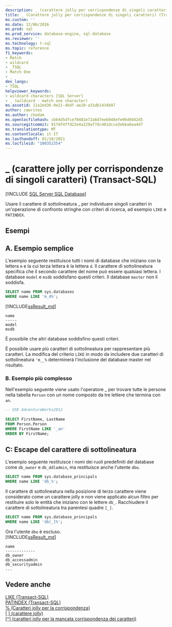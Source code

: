 ```yaml
---
description: _ (carattere jolly per corrispondenze di singoli caratteri) (Transact-SQL)
title: _ (Carattere jolly per corrispondenze di singoli caratteri) (Transact-SQL) | Microsoft Docs
ms.custom: ''
ms.date: 12/06/2016
ms.prod: sql
ms.prod_service: database-engine, sql-database
ms.reviewer: ''
ms.technology: t-sql
ms.topic: reference
f1_keywords:
- Match
- wildcard
- _TSQL
- Match One
- _
dev_langs:
- TSQL
helpviewer_keywords:
- wildcard characters [SQL Server]
- _ (wildcard - match one character)
ms.assetid: 11a2ed36-9e21-4bdf-ae20-a31db1434b97
author: cawrites
ms.author: chadam
ms.openlocfilehash: cb64d54fce70481e72a6d7eeb048efe96d9d42d5
ms.sourcegitcommit: 917df4ffd22e4a229af7dc481dcce3ebba0aa4d7
ms.translationtype: MT
ms.contentlocale: it-IT
ms.lasthandoff: 02/10/2021
ms.locfileid: "100352354"
---
```

# <a name="_-wildcard---match-one-character-transact-sql"></a>_ (carattere jolly per corrispondenze di singoli caratteri) (Transact-SQL)
[!INCLUDE [SQL Server SQL Database](../../includes/applies-to-version/sql-asdb.md)]

Usare il carattere di sottolineatura _ per individuare singoli caratteri in un'operazione di confronto stringhe con criteri di ricerca, ad esempio `LIKE` e `PATINDEX`.  
  
## <a name="examples"></a>Esempi  

## <a name="a-simple-example"></a>A. Esempio semplice   

L'esempio seguente restituisce tutti i nomi di database che iniziano con la lettera `m` e la cui terza lettera è la lettera `d`. Il carattere di sottolineatura specifica che il secondo carattere del nome può essere qualsiasi lettera. I database `model` e `msdb` soddisfano questi criteri. Il database `master` non li soddisfa.

```sql
SELECT name FROM sys.databases
WHERE name LIKE 'm_d%';
```   
[!INCLUDE[ssResult_md](../../includes/ssresult-md.md)]   
```
name
-----
model
msdb
```   
È possibile che altri database soddisfino questi criteri.

È possibile usare più caratteri di sottolineatura per rappresentare più caratteri. La modifica del criterio `LIKE` in modo da includere due caratteri di sottolineatura `'m__%` determinerà l'inclusione del database master nel risultato.

### <a name="b-more-complex-example"></a>B. Esempio più complesso
 Nell'esempio seguente viene usato l'operatore _ per trovare tutte le persone nella tabella `Person` con un nome composto da tre lettere che termina con `an`.  
  
```sql  
-- USE AdventureWorks2012
  
SELECT FirstName, LastName  
FROM Person.Person  
WHERE FirstName LIKE '_an'  
ORDER BY FirstName;  
```  
## <a name="c-escaping-the-underscore-character"></a>C: Escape del carattere di sottolineatura   
L'esempio seguente restituisce i nomi dei ruoli predefiniti del database come `db_owner` e `db_ddladmin`, ma restituisce anche l'utente `dbo`. 

```sql
SELECT name FROM sys.database_principals
WHERE name LIKE 'db_%';
```

Il carattere di sottolineatura nella posizione di terzo carattere viene considerato come un carattere jolly e non viene applicato alcun filtro per restituire solo le entità che iniziano con le lettere `db_`. Racchiudere il carattere di sottolineatura tra parentesi quadre `[_]`. 

```sql
SELECT name FROM sys.database_principals
WHERE name LIKE 'db[_]%';
```   
Ora l'utente `dbo` è escluso.   
[!INCLUDE[ssResult_md](../../includes/ssresult-md.md)]   
```
name
-------------
db_owner
db_accessadmin
db_securityadmin
...
```

  
## <a name="see-also"></a>Vedere anche  
 [LIKE &#40;Transact-SQL&#41;](../../t-sql/language-elements/like-transact-sql.md)   
 [PATINDEX &#40;Transact-SQL&#41;](../../t-sql/functions/patindex-transact-sql.md)   
  [% (Caratteri jolly per la corrispondenza)](../../t-sql/language-elements/percent-character-wildcard-character-s-to-match-transact-sql.md)   
  [&#91; &#93; (carattere jolly)](../../t-sql/language-elements/wildcard-character-s-to-match-transact-sql.md)   
 [&#91;^&#93; (caratteri jolly per la mancata corrispondenza dei caratteri)](../../t-sql/language-elements/wildcard-character-s-not-to-match-transact-sql.md)     
  
